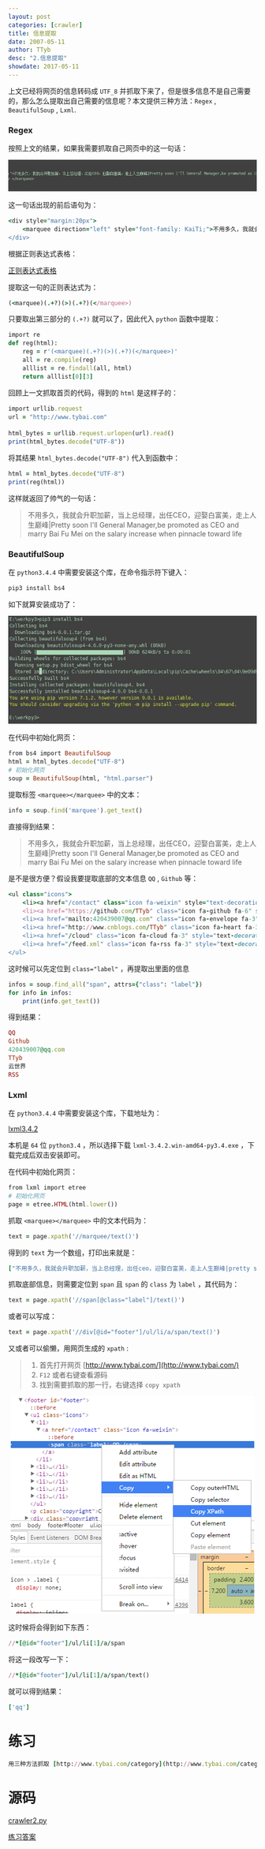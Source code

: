 ```yaml
---
layout: post
categories: [crawler]
title: 信息提取
date: 2007-05-11
author: TTyb
desc: "2.信息提取"
showdate: 2017-05-11
---
```


上文已经将网页的信息转码成 `UTF_8` 并抓取下来了，但是很多信息不是自己需要的，那么怎么提取出自己需要的信息呢？本文提供三种方法：`Regex` , `BeautifulSoup` , `Lxml`.

### Regex

按照上文的结果，如果我需要抓取自己网页中的这一句话：

<p style="text-align:center"><img  src="/img/crawler2/result1.jpg"/></p>

这一句话出现的前后语句为：

~~~ruby
<div style="margin:20px">
	<marquee direction="left" style="font-family: KaiTi;">不用多久，我就会升职加薪，当上总经理，出任CEO，迎娶白富美，走上人生巅峰|Pretty soon I'll General Manager,be promoted as CEO and marry Bai Fu Mei on the salary increase when pinnacle toward life </marquee>
</div>
~~~

根据正则表达式表格：

<a href="/img/crawler2/result2.png" target="_blank">正则表达式表格</a>

提取这一句的正则表达式为：

~~~ruby
(<marquee)(.+?)(>)(.+?)(</marquee>)
~~~

只要取出第三部分的 `(.+?)` 就可以了，因此代入 `python` 函数中提取：

~~~ruby
import re
def reg(html):
    reg = r'(<marquee)(.+?)(>)(.+?)(</marquee>)'
    all = re.compile(reg)
    alllist = re.findall(all, html)
    return alllist[0][3]
~~~

回顾上一文抓取首页的代码，得到的 `html` 是这样子的：

~~~ruby
import urllib.request
url = "http://www.tybai.com"

html_bytes = urllib.request.urlopen(url).read()
print(html_bytes.decode("UTF-8"))
~~~

将其结果 `html_bytes.decode("UTF-8")` 代入到函数中：

~~~ruby
html = html_bytes.decode("UTF-8")
print(reg(html))
~~~

这样就返回了帅气的一句话：

> 不用多久，我就会升职加薪，当上总经理，出任CEO，迎娶白富美，走上人生巅峰|Pretty soon I'll General Manager,be promoted as CEO and marry Bai Fu Mei on the salary increase when pinnacle toward life

### BeautifulSoup

在 `python3.4.4` 中需要安装这个库，在命令指示符下键入：

~~~ruby
pip3 install bs4
~~~

如下就算安装成功了：

<span style="text-align:center"><img  src="/img/crawler2/result3.jpg"/></span>

在代码中初始化网页：

~~~ruby
from bs4 import BeautifulSoup
html = html_bytes.decode("UTF-8")
# 初始化网页
soup = BeautifulSoup(html, "html.parser")
~~~

提取标签 `<marquee></marquee>` 中的文本：

~~~ruby
info = soup.find('marquee').get_text()
~~~

直接得到结果：

> 不用多久，我就会升职加薪，当上总经理，出任CEO，迎娶白富美，走上人生巅峰|Pretty soon I'll General Manager,be promoted as CEO and marry Bai Fu Mei on the salary increase when pinnacle toward life

是不是很方便？假设我要提取底部的文本信息 `QQ` , `Github` 等：

~~~ruby
<ul class="icons">
	<li><a href="/contact" class="icon fa-weixin" style="text-decoration: none;"><span class="label">QQ</span></a></li>
	<li><a href="https://github.com/TTyb" class="icon fa-github fa-6" style="text-decoration: none;"><span class="label">Github</span></a></li>
	<li><a href="mailto:420439007@qq.com" class="icon fa-envelope fa-3" style="text-decoration: none;"><span class="label">420439007@qq.com</span></a></li>
	<li><a href="http://www.cnblogs.com/TTyb" class="icon fa-heart fa-3" style="text-decoration: none;"><span class="label">TTyb</span></a></li>
	<li><a href="/cloud" class="icon fa-cloud fa-3" style="text-decoration: none;"><span class="label">云世界</span></a></li>
	<li><a href="/feed.xml" class="icon fa-rss fa-3" style="text-decoration: none;"><span class="label">RSS</span></a></li>
</ul>
~~~

这时候可以先定位到 `class="label"` ，再提取出里面的信息

~~~ruby
infos = soup.find_all("span", attrs={"class": "label"})
for info in infos:
    print(info.get_text())
~~~

得到结果：

~~~ruby
QQ
Github
420439007@qq.com
TTyb
云世界
RSS
~~~

### Lxml

在 `python3.4.4` 中需要安装这个库，下载地址为：

[lxml3.4.2](https://pypi.python.org/pypi/lxml/3.4.2)

本机是 `64` 位 `python3.4` ，所以选择下载 `lxml-3.4.2.win-amd64-py3.4.exe` ，下载完成后双击安装即可。

在代码中初始化网页：

~~~ruby
from lxml import etree
# 初始化网页
page = etree.HTML(html.lower())
~~~

抓取 `<marquee></marquee>` 中的文本代码为：

~~~ruby
text = page.xpath('//marquee/text()')
~~~

得到的 `text` 为一个数组，打印出来就是：

~~~ruby
["不用多久，我就会升职加薪，当上总经理，出任ceo，迎娶白富美，走上人生巅峰|pretty soon i'll general manager,be promoted as ceo and marry bai fu mei on the salary increase when pinnacle toward life "]
~~~

抓取底部信息，则需要定位到 `span` 且 `span` 的 `class` 为 `label` ，其代码为：

~~~ruby
text = page.xpath('//span[@class="label"]/text()')
~~~

或者可以写成：

~~~ruby
text = page.xpath('//div[@id="footer"]/ul/li/a/span/text()')
~~~

又或者可以偷懒，用网页生成的 `xpath` :

>1. 首先打开网页 [http://www.tybai.com/](http://www.tybai.com/)
>2. `F12` 或者右键查看源码
>3. 找到需要抓取的那一行，右键选择 `copy xpath`

<p style="text-align:center"><img  src="/img/crawler2/result4.png"/></p>

这时候将会得到如下东西：

~~~ruby
//*[@id="footer"]/ul/li[1]/a/span
~~~

将这一段改写一下：

~~~ruby
//*[@id="footer"]/ul/li[1]/a/span/text()
~~~

就可以得到结果：

~~~ruby
['qq']
~~~

# 练习

~~~ruby
用三种方法抓取 [http://www.tybai.com/category](http://www.tybai.com/category) 中的所有文章的标题 ，看一下哪一种方法快且精准
~~~

# 源码

<a href="/code/crawler2/crawler2.py" target="_blank">crawler2.py</a>

<a href="/code/crawler2/answer.py" target="_blank">练习答案</a>
